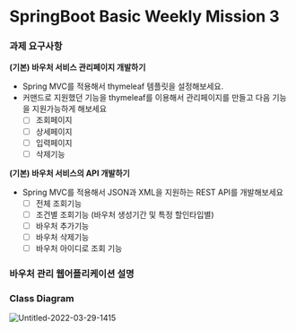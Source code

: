 # SpringBoot Basic Weekly Mission 3
### 과제 요구사항

**(기본) 바우처 서비스 관리페이지 개발하기**

- Spring MVC를 적용해서 thymeleaf 템플릿을 설정해보세요.
- 커맨드로 지원했던 기능을 thymeleaf를 이용해서 관리페이지를 만들고 다음 기능을 지원가능하게 해보세요
  - [ ]  조회페이지
  - [ ]  상세페이지
  - [ ]  입력페이지
  - [ ]  삭제기능

**(기본) 바우처 서비스의 API 개발하기**

- Spring MVC를 적용해서 JSON과 XML을 지원하는 REST API를 개발해보세요
  - [ ]  전체 조회기능
  - [ ]  조건별 조회기능 (바우처 생성기간 및 특정 할인타입별)
  - [ ]  바우처 추가기능
  - [ ]  바우처 삭제기능
  - [ ]  바우처 아이디로 조회 기능
  
### **바우처 관리 웹어플리케이션 설명**
    

### Class Diagram

![Untitled-2022-03-29-1415](https://user-images.githubusercontent.com/37391733/163552243-7c7b42fb-3fb1-49b1-b612-9cce565bef8b.png)
